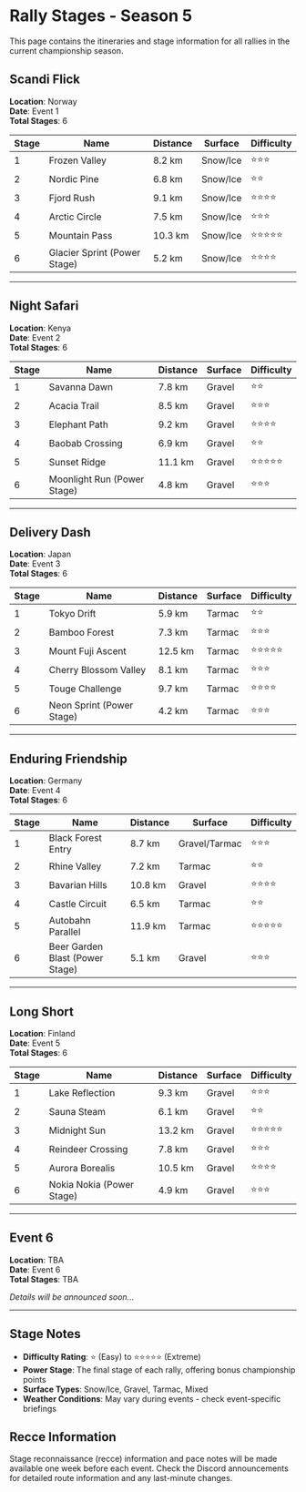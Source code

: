 
# Rally Stages - Season 5

This page contains the itineraries and stage information for all rallies in the current championship season.

## Scandi Flick

**Location**: Norway  
**Date**: Event 1  
**Total Stages**: 6

| Stage | Name | Distance | Surface | Difficulty |
|-------|------|----------|---------|------------|
| 1 | Frozen Valley | 8.2 km | Snow/Ice | ⭐⭐⭐ |
| 2 | Nordic Pine | 6.8 km | Snow/Ice | ⭐⭐ |
| 3 | Fjord Rush | 9.1 km | Snow/Ice | ⭐⭐⭐⭐ |
| 4 | Arctic Circle | 7.5 km | Snow/Ice | ⭐⭐⭐ |
| 5 | Mountain Pass | 10.3 km | Snow/Ice | ⭐⭐⭐⭐⭐ |
| 6 | Glacier Sprint (Power Stage) | 5.2 km | Snow/Ice | ⭐⭐⭐⭐ |

---

## Night Safari

**Location**: Kenya  
**Date**: Event 2  
**Total Stages**: 6

| Stage | Name | Distance | Surface | Difficulty |
|-------|------|----------|---------|------------|
| 1 | Savanna Dawn | 7.8 km | Gravel | ⭐⭐ |
| 2 | Acacia Trail | 8.5 km | Gravel | ⭐⭐⭐ |
| 3 | Elephant Path | 9.2 km | Gravel | ⭐⭐⭐⭐ |
| 4 | Baobab Crossing | 6.9 km | Gravel | ⭐⭐ |
| 5 | Sunset Ridge | 11.1 km | Gravel | ⭐⭐⭐⭐⭐ |
| 6 | Moonlight Run (Power Stage) | 4.8 km | Gravel | ⭐⭐⭐ |

---

## Delivery Dash

**Location**: Japan  
**Date**: Event 3  
**Total Stages**: 6

| Stage | Name | Distance | Surface | Difficulty |
|-------|------|----------|---------|------------|
| 1 | Tokyo Drift | 5.9 km | Tarmac | ⭐⭐ |
| 2 | Bamboo Forest | 7.3 km | Tarmac | ⭐⭐⭐ |
| 3 | Mount Fuji Ascent | 12.5 km | Tarmac | ⭐⭐⭐⭐⭐ |
| 4 | Cherry Blossom Valley | 8.1 km | Tarmac | ⭐⭐⭐ |
| 5 | Touge Challenge | 9.7 km | Tarmac | ⭐⭐⭐⭐ |
| 6 | Neon Sprint (Power Stage) | 4.2 km | Tarmac | ⭐⭐⭐ |

---

## Enduring Friendship

**Location**: Germany  
**Date**: Event 4  
**Total Stages**: 6

| Stage | Name | Distance | Surface | Difficulty |
|-------|------|----------|---------|------------|
| 1 | Black Forest Entry | 8.7 km | Gravel/Tarmac | ⭐⭐⭐ |
| 2 | Rhine Valley | 7.2 km | Tarmac | ⭐⭐ |
| 3 | Bavarian Hills | 10.8 km | Gravel | ⭐⭐⭐⭐ |
| 4 | Castle Circuit | 6.5 km | Tarmac | ⭐⭐ |
| 5 | Autobahn Parallel | 11.9 km | Tarmac | ⭐⭐⭐⭐⭐ |
| 6 | Beer Garden Blast (Power Stage) | 5.1 km | Gravel | ⭐⭐⭐ |

---

## Long Short

**Location**: Finland  
**Date**: Event 5  
**Total Stages**: 6

| Stage | Name | Distance | Surface | Difficulty |
|-------|------|----------|---------|------------|
| 1 | Lake Reflection | 9.3 km | Gravel | ⭐⭐⭐ |
| 2 | Sauna Steam | 6.1 km | Gravel | ⭐⭐ |
| 3 | Midnight Sun | 13.2 km | Gravel | ⭐⭐⭐⭐⭐ |
| 4 | Reindeer Crossing | 7.8 km | Gravel | ⭐⭐⭐ |
| 5 | Aurora Borealis | 10.5 km | Gravel | ⭐⭐⭐⭐ |
| 6 | Nokia Nokia (Power Stage) | 4.9 km | Gravel | ⭐⭐⭐ |

---

## Event 6

**Location**: TBA  
**Date**: Event 6  
**Total Stages**: TBA

*Details will be announced soon...*

---

## Stage Notes

- **Difficulty Rating**: ⭐ (Easy) to ⭐⭐⭐⭐⭐ (Extreme)
- **Power Stage**: The final stage of each rally, offering bonus championship points
- **Surface Types**: Snow/Ice, Gravel, Tarmac, Mixed
- **Weather Conditions**: May vary during events - check event-specific briefings

## Recce Information

Stage reconnaissance (recce) information and pace notes will be made available one week before each event. Check the Discord announcements for detailed route information and any last-minute changes.
